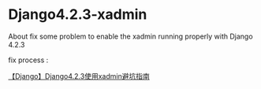 # Django4.2.3-xadmin
About fix some problem to enable the xadmin running properly with Django 4.2.3


fix process :

[【Django】Django4.2.3使用xadmin避坑指南](https://github.com/MyStudyPython/study_django_backend/blob/main/README.md)